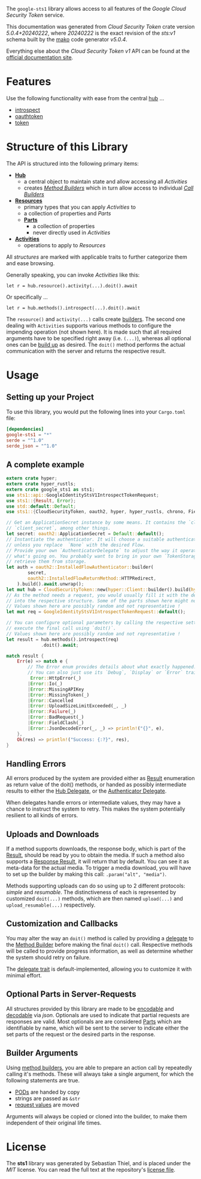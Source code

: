 <!---
DO NOT EDIT !
This file was generated automatically from 'src/generator/templates/api/README.md.mako'
DO NOT EDIT !
-->
The `google-sts1` library allows access to all features of the *Google Cloud Security Token* service.

This documentation was generated from *Cloud Security Token* crate version *5.0.4+20240222*, where *20240222* is the exact revision of the *sts:v1* schema built by the [mako](http://www.makotemplates.org/) code generator *v5.0.4*.

Everything else about the *Cloud Security Token* *v1* API can be found at the
[official documentation site](http://cloud.google.com/iam/docs/workload-identity-federation).
# Features

Use the following functionality with ease from the central [hub](https://docs.rs/google-sts1/5.0.4+20240222/google_sts1/CloudSecurityToken) ... 


* [introspect](https://docs.rs/google-sts1/5.0.4+20240222/google_sts1/api::MethodIntrospectCall)
* [oauthtoken](https://docs.rs/google-sts1/5.0.4+20240222/google_sts1/api::MethodOauthtokenCall)
* [token](https://docs.rs/google-sts1/5.0.4+20240222/google_sts1/api::MethodTokenCall)



# Structure of this Library

The API is structured into the following primary items:

* **[Hub](https://docs.rs/google-sts1/5.0.4+20240222/google_sts1/CloudSecurityToken)**
    * a central object to maintain state and allow accessing all *Activities*
    * creates [*Method Builders*](https://docs.rs/google-sts1/5.0.4+20240222/google_sts1/client::MethodsBuilder) which in turn
      allow access to individual [*Call Builders*](https://docs.rs/google-sts1/5.0.4+20240222/google_sts1/client::CallBuilder)
* **[Resources](https://docs.rs/google-sts1/5.0.4+20240222/google_sts1/client::Resource)**
    * primary types that you can apply *Activities* to
    * a collection of properties and *Parts*
    * **[Parts](https://docs.rs/google-sts1/5.0.4+20240222/google_sts1/client::Part)**
        * a collection of properties
        * never directly used in *Activities*
* **[Activities](https://docs.rs/google-sts1/5.0.4+20240222/google_sts1/client::CallBuilder)**
    * operations to apply to *Resources*

All *structures* are marked with applicable traits to further categorize them and ease browsing.

Generally speaking, you can invoke *Activities* like this:

```Rust,ignore
let r = hub.resource().activity(...).doit().await
```

Or specifically ...

```ignore
let r = hub.methods().introspect(...).doit().await
```

The `resource()` and `activity(...)` calls create [builders][builder-pattern]. The second one dealing with `Activities` 
supports various methods to configure the impending operation (not shown here). It is made such that all required arguments have to be 
specified right away (i.e. `(...)`), whereas all optional ones can be [build up][builder-pattern] as desired.
The `doit()` method performs the actual communication with the server and returns the respective result.

# Usage

## Setting up your Project

To use this library, you would put the following lines into your `Cargo.toml` file:

```toml
[dependencies]
google-sts1 = "*"
serde = "^1.0"
serde_json = "^1.0"
```

## A complete example

```Rust
extern crate hyper;
extern crate hyper_rustls;
extern crate google_sts1 as sts1;
use sts1::api::GoogleIdentityStsV1IntrospectTokenRequest;
use sts1::{Result, Error};
use std::default::Default;
use sts1::{CloudSecurityToken, oauth2, hyper, hyper_rustls, chrono, FieldMask};

// Get an ApplicationSecret instance by some means. It contains the `client_id` and 
// `client_secret`, among other things.
let secret: oauth2::ApplicationSecret = Default::default();
// Instantiate the authenticator. It will choose a suitable authentication flow for you, 
// unless you replace  `None` with the desired Flow.
// Provide your own `AuthenticatorDelegate` to adjust the way it operates and get feedback about 
// what's going on. You probably want to bring in your own `TokenStorage` to persist tokens and
// retrieve them from storage.
let auth = oauth2::InstalledFlowAuthenticator::builder(
        secret,
        oauth2::InstalledFlowReturnMethod::HTTPRedirect,
    ).build().await.unwrap();
let mut hub = CloudSecurityToken::new(hyper::Client::builder().build(hyper_rustls::HttpsConnectorBuilder::new().with_native_roots().https_or_http().enable_http1().build()), auth);
// As the method needs a request, you would usually fill it with the desired information
// into the respective structure. Some of the parts shown here might not be applicable !
// Values shown here are possibly random and not representative !
let mut req = GoogleIdentityStsV1IntrospectTokenRequest::default();

// You can configure optional parameters by calling the respective setters at will, and
// execute the final call using `doit()`.
// Values shown here are possibly random and not representative !
let result = hub.methods().introspect(req)
             .doit().await;

match result {
    Err(e) => match e {
        // The Error enum provides details about what exactly happened.
        // You can also just use its `Debug`, `Display` or `Error` traits
         Error::HttpError(_)
        |Error::Io(_)
        |Error::MissingAPIKey
        |Error::MissingToken(_)
        |Error::Cancelled
        |Error::UploadSizeLimitExceeded(_, _)
        |Error::Failure(_)
        |Error::BadRequest(_)
        |Error::FieldClash(_)
        |Error::JsonDecodeError(_, _) => println!("{}", e),
    },
    Ok(res) => println!("Success: {:?}", res),
}

```
## Handling Errors

All errors produced by the system are provided either as [Result](https://docs.rs/google-sts1/5.0.4+20240222/google_sts1/client::Result) enumeration as return value of
the doit() methods, or handed as possibly intermediate results to either the 
[Hub Delegate](https://docs.rs/google-sts1/5.0.4+20240222/google_sts1/client::Delegate), or the [Authenticator Delegate](https://docs.rs/yup-oauth2/*/yup_oauth2/trait.AuthenticatorDelegate.html).

When delegates handle errors or intermediate values, they may have a chance to instruct the system to retry. This 
makes the system potentially resilient to all kinds of errors.

## Uploads and Downloads
If a method supports downloads, the response body, which is part of the [Result](https://docs.rs/google-sts1/5.0.4+20240222/google_sts1/client::Result), should be
read by you to obtain the media.
If such a method also supports a [Response Result](https://docs.rs/google-sts1/5.0.4+20240222/google_sts1/client::ResponseResult), it will return that by default.
You can see it as meta-data for the actual media. To trigger a media download, you will have to set up the builder by making
this call: `.param("alt", "media")`.

Methods supporting uploads can do so using up to 2 different protocols: 
*simple* and *resumable*. The distinctiveness of each is represented by customized 
`doit(...)` methods, which are then named `upload(...)` and `upload_resumable(...)` respectively.

## Customization and Callbacks

You may alter the way an `doit()` method is called by providing a [delegate](https://docs.rs/google-sts1/5.0.4+20240222/google_sts1/client::Delegate) to the 
[Method Builder](https://docs.rs/google-sts1/5.0.4+20240222/google_sts1/client::CallBuilder) before making the final `doit()` call. 
Respective methods will be called to provide progress information, as well as determine whether the system should 
retry on failure.

The [delegate trait](https://docs.rs/google-sts1/5.0.4+20240222/google_sts1/client::Delegate) is default-implemented, allowing you to customize it with minimal effort.

## Optional Parts in Server-Requests

All structures provided by this library are made to be [encodable](https://docs.rs/google-sts1/5.0.4+20240222/google_sts1/client::RequestValue) and 
[decodable](https://docs.rs/google-sts1/5.0.4+20240222/google_sts1/client::ResponseResult) via *json*. Optionals are used to indicate that partial requests are responses 
are valid.
Most optionals are are considered [Parts](https://docs.rs/google-sts1/5.0.4+20240222/google_sts1/client::Part) which are identifiable by name, which will be sent to 
the server to indicate either the set parts of the request or the desired parts in the response.

## Builder Arguments

Using [method builders](https://docs.rs/google-sts1/5.0.4+20240222/google_sts1/client::CallBuilder), you are able to prepare an action call by repeatedly calling it's methods.
These will always take a single argument, for which the following statements are true.

* [PODs][wiki-pod] are handed by copy
* strings are passed as `&str`
* [request values](https://docs.rs/google-sts1/5.0.4+20240222/google_sts1/client::RequestValue) are moved

Arguments will always be copied or cloned into the builder, to make them independent of their original life times.

[wiki-pod]: http://en.wikipedia.org/wiki/Plain_old_data_structure
[builder-pattern]: http://en.wikipedia.org/wiki/Builder_pattern
[google-go-api]: https://github.com/google/google-api-go-client

# License
The **sts1** library was generated by Sebastian Thiel, and is placed 
under the *MIT* license.
You can read the full text at the repository's [license file][repo-license].

[repo-license]: https://github.com/Byron/google-apis-rsblob/main/LICENSE.md

